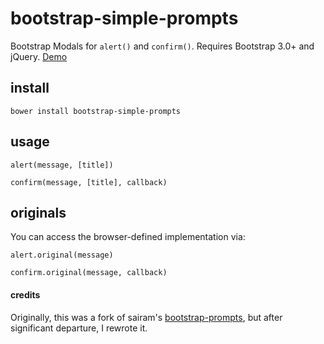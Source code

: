 bootstrap-simple-prompts
========================

Bootstrap Modals for `alert()` and `confirm()`. Requires Bootstrap 3.0+ and jQuery. [Demo](http://weisjohn.github.io/bootstrap-simple-prompts/)

## install

`bower install bootstrap-simple-prompts`

## usage

`alert(message, [title])`

`confirm(message, [title], callback)`

## originals

You can access the browser-defined implementation via:

`alert.original(message)`

`confirm.original(message, callback)`

#### credits

Originally, this was a fork of sairam's [bootstrap-prompts](https://github.com/sairam/bootstrap-prompts), but after significant departure, I rewrote it.